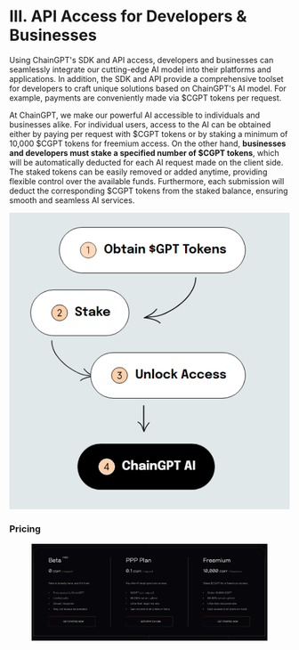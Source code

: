# III. API Access for Developers & Businesses

Using ChainGPT's SDK and API access, developers and businesses can seamlessly integrate our cutting-edge AI model into their platforms and applications. In addition, the SDK and API provide a comprehensive toolset for developers to craft unique solutions based on ChainGPT's AI model. For example, payments are conveniently made via $CGPT tokens per request.

At ChainGPT, we make our powerful AI accessible to individuals and businesses alike. For individual users, access to the AI can be obtained either by paying per request with $CGPT tokens or by staking a minimum of 10,000 $CGPT tokens for freemium access. On the other hand, **businesses and developers must stake a specified number of $CGPT tokens**, which will be automatically deducted for each AI request made on the client side. The staked tokens can be easily removed or added anytime, providing flexible control over the available funds. Furthermore, each submission will deduct the corresponding $CGPT tokens from the staked balance, ensuring smooth and seamless AI services.

![](<../../.gitbook/assets/image (1) (1).png>)

### Pricing

<figure><img src="../../.gitbook/assets/Screenshot 2023-05-18 at 17.12.40.png" alt=""><figcaption></figcaption></figure>

